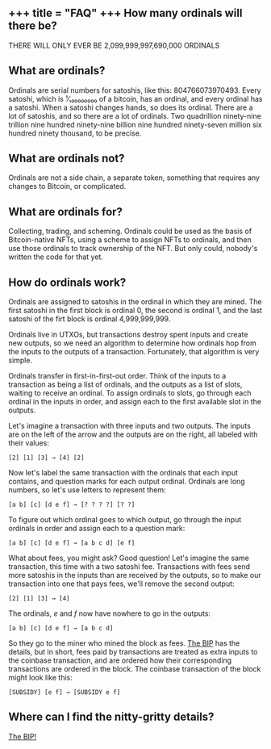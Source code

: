+++
title = "FAQ"
+++
How many ordinals will there be?
--------------------------------

THERE WILL ONLY EVER BE 2,099,999,997,690,000 ORDINALS

What are ordinals?
------------------

Ordinals are serial numbers for satoshis, like this: 804766073970493. Every
satoshi, which is ¹⁄₁₀₀₀₀₀₀₀₀ of a bitcoin, has an ordinal, and every ordinal
has a satoshi. When a satoshi changes hands, so does its ordinal. There are a
lot of satoshis, and so there are a lot of ordinals. Two quadrillion
ninety-nine trillion nine hundred ninety-nine billion nine hundred ninety-seven
million six hundred ninety thousand, to be precise.

What are ordinals not?
----------------------

Ordinals are not a side chain, a separate token, something that requires any
changes to Bitcoin, or complicated.

What are ordinals for?
----------------------

Collecting, trading, and scheming. Ordinals could be used as the basis of
Bitcoin-native NFTs, using a scheme to assign NFTs to ordinals, and then use
those ordinals to track ownership of the NFT. But only could, nobody's written
the code for that yet.

How do ordinals work?
---------------------

Ordinals are assigned to satoshis in the ordinal in which they are mined. The
first satoshi in the first block is ordinal 0, the second is ordinal 1, and the
last satoshi of the firt block is ordinal 4,999,999,999.

Ordinals live in UTXOs, but transactions destroy spent inputs and create new
outputs, so we need an algorithm to determine how ordinals hop from the inputs
to the outputs of a transaction. Fortunately, that algorithm is very simple.

Ordinals transfer in first-in-first-out order. Think of the inputs to a
transaction as being a list of ordinals, and the outputs as a list of slots,
waiting to receive an ordinal. To assign ordinals to slots, go through each
ordinal in the inputs in order, and assign each to the first available slot in
the outputs.

Let's imagine a transaction with three inputs and two outputs. The inputs are
on the left of the arrow and the outputs are on the right, all labeled with
their values:

    [2] [1] [3] → [4] [2]

Now let's label the same transaction with the ordinals that each input
contains, and question marks for each output ordinal. Ordinals are long
numbers, so let's use letters to represent them:

    [a b] [c] [d e f] → [? ? ? ?] [? ?]

To figure out which ordinal goes to which output, go through the input ordinals
in order and assign each to a question mark:

    [a b] [c] [d e f] → [a b c d] [e f]

What about fees, you might ask? Good question! Let's imagine the same
transaction, this time with a two satoshi fee. Transactions with fees send more
satoshis in the inputs than are received by the outputs, so to make our
transaction into one that pays fees, we'll remove the second output:

    [2] [1] [3] → [4]

The ordinals, <var>e</var> and <var>f</var> now have nowhere to go in the outputs:

    [a b] [c] [d e f] → [a b c d]

So they go to the miner who mined the block as fees. [The
BIP](https://github.com/casey/ord/blob/master/bip.mediawiki) has the details,
but in short, fees paid by transactions are treated as extra inputs to the
coinbase transaction, and are ordered how their corresponding transactions are
ordered in the block. The coinbase transaction of the block might look like
this:

    [SUBSIDY] [e f] → [SUBSIDY e f]

Where can I find the nitty-gritty details?
------------------------------------------

[The BIP!](https://github.com/casey/ord/blob/master/bip.mediawiki)
